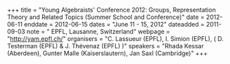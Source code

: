 +++
title = "Young Algebraists' Conference 2012: Groups, Representation Theory and Related Topics
(Summer School and Conference)"
date = 2012-06-11
enddate = 2012-06-15
dates = "June 11 - 15, 2012"
dateadded = 2011-09-03
note = " EPFL, Lausanne, Switzerland"
webpage = "http://yam.epfl.ch/"
organisers = "C. Lassueur (EPFL), I. Simion (EPFL), ( D. Testerman (EPFL) & J. Thévenaz (EPFL) )"
speakers = "Rhada Kessar (Aberdeen),  Gunter Malle (Kaiserslautern),  Jan Saxl (Cambridge)"
+++
